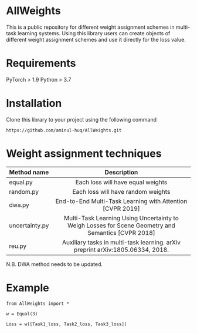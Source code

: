 # AllWeights


This is a public repository for different weight assignment schemes in multi-task learning systems. Using this library users can create objects of different weight assignment schemes and use it directly for the loss value.

# Requirements
PyTorch > 1.9 Python > 3.7

# Installation
Clone this library to your project using the following command
```
https://github.com/aminul-huq/AllWeights.git
```

# Weight assignment techniques

| Method name        |   Description    | 
| -------------  |:--------------------:| 
| equal.py       | Each loss will have equal weights                    | 
| random.py           | Each loss will have random weights                |  
| dwa.py          | End-to-End Multi-Task Learning with Attention [CVPR 2019]                  |   
| uncertainty.py      | Multi-Task Learning Using Uncertainty to Weigh Losses for Scene Geometry and Semantics [CVPR 2018]                 |
| reu.py   | Auxiliary tasks in multi-task learning. arXiv preprint arXiv:1805.06334, 2018.                |  


N.B. DWA method needs to be updated.
# Example

```
from AllWeights import *

w = Equal(3)

Loss = w([Task1_loss, Task2_loss, Task3_loss])

```
